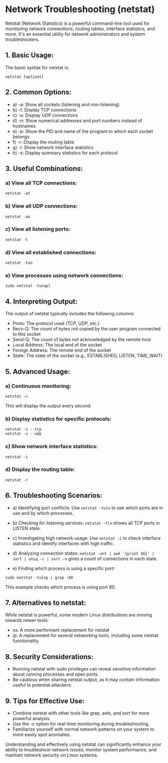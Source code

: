 # Network Troubleshooting (netstat)

Netstat (Network Statistics) is a powerful command-line tool used for monitoring network connections, routing tables, interface statistics, and more. It's an essential utility for network administrators and system troubleshooters.

## 1. Basic Usage:
The basic syntax for netstat is:
```
netstat [options]
```

## 2. Common Options:

- a) -a: Show all sockets (listening and non-listening)
- b) -t: Display TCP connections
- c) -u: Display UDP connections
- d) -n: Show numerical addresses and port numbers instead of hostnames
- e) -p: Show the PID and name of the program to which each socket belongs
- f) -r: Display the routing table
- g) -i: Show network interface statistics
- h) -s: Display summary statistics for each protocol

## 3. Useful Combinations:

### a) View all TCP connections:
```
netstat -at
```

### b) View all UDP connections:
```
netstat -au
```

### c) View all listening ports:
```
netstat -l
```

### d) View all established connections:
```
netstat -tun
```

### e) View processes using network connections:
```
sudo netstat -tunapl
```

## 4. Interpreting Output:

The output of netstat typically includes the following columns:

- Proto: The protocol used (TCP, UDP, etc.)
- Recv-Q: The count of bytes not copied by the user program connected to this socket
- Send-Q: The count of bytes not acknowledged by the remote host
- Local Address: The local end of the socket
- Foreign Address: The remote end of the socket
- State: The state of the socket (e.g., ESTABLISHED, LISTEN, TIME_WAIT)

## 5. Advanced Usage:

### a) Continuous monitoring:
```
netstat -c
```
This will display the output every second.

### b) Display statistics for specific protocols:
```
netstat -s --tcp
netstat -s --udp
```

### c) Show network interface statistics:
```
netstat -i
```

### d) Display the routing table:
```
netstat -r
```

## 6. Troubleshooting Scenarios:

- a) Identifying port conflicts:
Use `netstat -tuln` to see which ports are in use and by which processes.

- b) Checking for listening services:
`netstat -tln` shows all TCP ports in LISTEN state.

- c) Investigating high network usage:
Use `netstat -i` to check interface statistics and identify interfaces with high traffic.

- d) Analyzing connection states:
`netstat -ant | awk '{print $6}' | sort | uniq -c | sort -n` gives a count of connections in each state.

- e) Finding which process is using a specific port:
```
sudo netstat -tulnp | grep :80
```
This example checks which process is using port 80.

## 7. Alternatives to netstat:

While netstat is powerful, some modern Linux distributions are moving towards newer tools:

- ss: A more performant replacement for netstat
- ip: A replacement for several networking tools, including some netstat functionality

## 8. Security Considerations:

- Running netstat with sudo privileges can reveal sensitive information about running processes and open ports.
- Be cautious when sharing netstat output, as it may contain information useful to potential attackers.

## 9. Tips for Effective Use:

- Combine netstat with other tools like grep, awk, and sort for more powerful analysis.
- Use the -c option for real-time monitoring during troubleshooting.
- Familiarize yourself with normal network patterns on your system to more easily spot anomalies.

Understanding and effectively using netstat can significantly enhance your ability to troubleshoot network issues, monitor system performance, and maintain network security on Linux systems.
